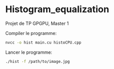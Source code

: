 # Histogram_equalization
Projet de TP GPGPU, Master 1


Compiler le programme:
```sh
nvcc -o hist main.cu histoCPU.cpp
```
Lancer le programme:
```sh
./hist -f /path/to/image.jpg
```